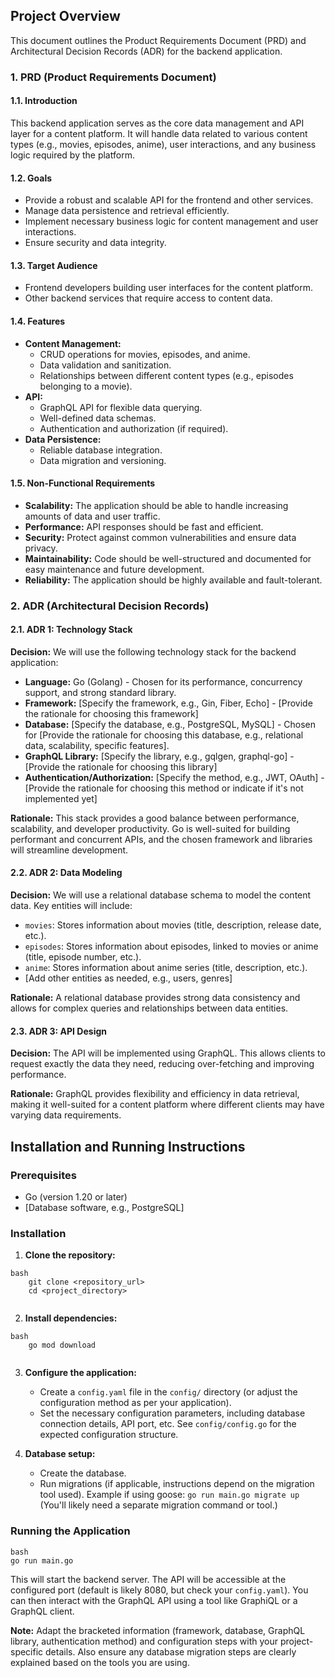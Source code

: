 ## Project Overview

This document outlines the Product Requirements Document (PRD) and Architectural Decision Records (ADR) for the backend application.

### 1. PRD (Product Requirements Document)

#### 1.1. Introduction

This backend application serves as the core data management and API layer for a content platform. It will handle data related to various content types (e.g., movies, episodes, anime), user interactions, and any business logic required by the platform.

#### 1.2. Goals

* Provide a robust and scalable API for the frontend and other services.
* Manage data persistence and retrieval efficiently.
* Implement necessary business logic for content management and user interactions.
* Ensure security and data integrity.

#### 1.3. Target Audience

* Frontend developers building user interfaces for the content platform.
* Other backend services that require access to content data.

#### 1.4. Features

* **Content Management:**
    * CRUD operations for movies, episodes, and anime.
    * Data validation and sanitization.
    * Relationships between different content types (e.g., episodes belonging to a movie).
* **API:**
    * GraphQL API for flexible data querying.
    * Well-defined data schemas.
    * Authentication and authorization (if required).
* **Data Persistence:**
    * Reliable database integration.
    * Data migration and versioning.

#### 1.5. Non-Functional Requirements

* **Scalability:** The application should be able to handle increasing amounts of data and user traffic.
* **Performance:** API responses should be fast and efficient.
* **Security:** Protect against common vulnerabilities and ensure data privacy.
* **Maintainability:** Code should be well-structured and documented for easy maintenance and future development.
* **Reliability:** The application should be highly available and fault-tolerant.

### 2. ADR (Architectural Decision Records)

#### 2.1. ADR 1: Technology Stack

**Decision:** We will use the following technology stack for the backend application:

* **Language:** Go (Golang) - Chosen for its performance, concurrency support, and strong standard library.
* **Framework:**  [Specify the framework, e.g., Gin, Fiber, Echo] -  [Provide the rationale for choosing this framework]
* **Database:** [Specify the database, e.g., PostgreSQL, MySQL] - Chosen for [Provide the rationale for choosing this database, e.g., relational data, scalability, specific features].
* **GraphQL Library:** [Specify the library, e.g., gqlgen, graphql-go] - [Provide the rationale for choosing this library]
* **Authentication/Authorization:** [Specify the method, e.g., JWT, OAuth] - [Provide the rationale for choosing this method or indicate if it's not implemented yet]

**Rationale:** This stack provides a good balance between performance, scalability, and developer productivity. Go is well-suited for building performant and concurrent APIs, and the chosen framework and libraries will streamline development.

#### 2.2. ADR 2: Data Modeling

**Decision:** We will use a relational database schema to model the content data. Key entities will include:

* `movies`: Stores information about movies (title, description, release date, etc.).
* `episodes`: Stores information about episodes, linked to movies or anime (title, episode number, etc.).
* `anime`: Stores information about anime series (title, description, etc.).
* [Add other entities as needed, e.g., users, genres]

**Rationale:** A relational database provides strong data consistency and allows for complex queries and relationships between data entities.

#### 2.3. ADR 3: API Design

**Decision:** The API will be implemented using GraphQL. This allows clients to request exactly the data they need, reducing over-fetching and improving performance.

**Rationale:** GraphQL provides flexibility and efficiency in data retrieval, making it well-suited for a content platform where different clients may have varying data requirements.

## Installation and Running Instructions

### Prerequisites

* Go (version 1.20 or later)
* [Database software, e.g., PostgreSQL]

### Installation

1.  **Clone the repository:**
```
bash
    git clone <repository_url>
    cd <project_directory>
    
```
2.  **Install dependencies:**
```
bash
    go mod download
    
```
3.  **Configure the application:**
    *   Create a `config.yaml` file in the `config/` directory (or adjust the configuration method as per your application).
    *   Set the necessary configuration parameters, including database connection details, API port, etc.  See `config/config.go` for the expected configuration structure.

4.  **Database setup:**
    *   Create the database.
    *   Run migrations (if applicable, instructions depend on the migration tool used). Example if using goose:  `go run main.go migrate up`  (You'll likely need a separate migration command or tool.)

### Running the Application
```
bash
go run main.go
```
This will start the backend server. The API will be accessible at the configured port (default is likely 8080, but check your `config.yaml`). You can then interact with the GraphQL API using a tool like GraphiQL or a GraphQL client.

**Note:** Adapt the bracketed information (framework, database, GraphQL library, authentication method) and configuration steps with your project-specific details.  Also ensure any database migration steps are clearly explained based on the tools you are using.
